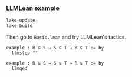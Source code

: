 ### LLMLean example

```bash
lake update
lake build
```

Then go to `Basic.lean` and try LLMLean's tactics.

```lean4
example : R ⊆ S → S ⊆ T → R ⊆ T := by
  llmstep ""
```

```lean4
example : R ⊆ S → S ⊆ T → R ⊆ T := by
  llmqed
```